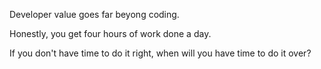 Developer value goes far beyong coding.

Honestly, you get four hours of work done a day.

If you don't have time to do it right, when will you have time to do it over?

